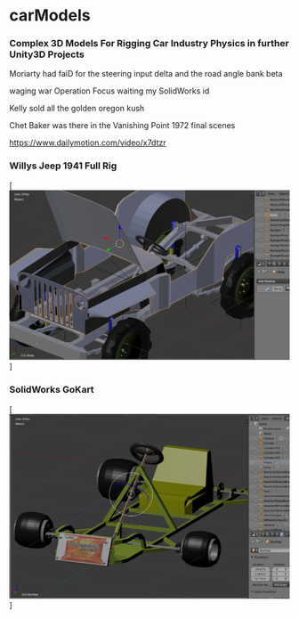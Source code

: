 # carModels

### Complex 3D Models For Rigging Car Industry Physics in further Unity3D Projects

Moriarty had faiD for the steering input delta and the road angle bank beta

waging war Operation Focus waiting my SolidWorks id

Kelly sold all the golden oregon kush

Chet Baker was there in the Vanishing Point 1972 final scenes

https://www.dailymotion.com/video/x7dtzr
  
### Willys Jeep 1941 Full Rig 

[![gol de saprissa ... ](https://raw.githubusercontent.com/rgarro/carModels/main/willyschassis.PNG)]

### SolidWorks GoKart

[![gol de saprissa ... ](https://raw.githubusercontent.com/rgarro/carModels/main/gokart.png)]

